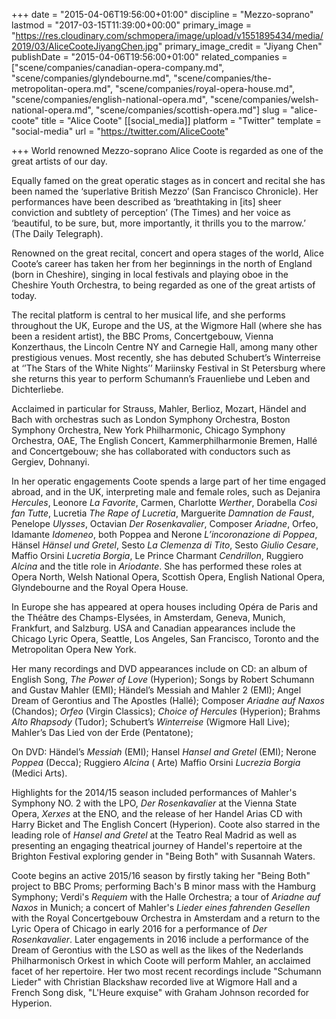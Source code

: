 +++
date = "2015-04-06T19:56:00+01:00"
discipline = "Mezzo-soprano"
lastmod = "2017-03-15T11:39:00+00:00"
primary_image = "https://res.cloudinary.com/schmopera/image/upload/v1551895434/media/2019/03/AliceCooteJiyangChen.jpg"
primary_image_credit = "Jiyang Chen"
publishDate = "2015-04-06T19:56:00+01:00"
related_companies = ["scene/companies/canadian-opera-company.md", "scene/companies/glyndebourne.md", "scene/companies/the-metropolitan-opera.md", "scene/companies/royal-opera-house.md", "scene/companies/english-national-opera.md", "scene/companies/welsh-national-opera.md", "scene/companies/scottish-opera.md"]
slug = "alice-coote"
title = "Alice Coote"
[[social_media]]
platform = "Twitter"
template = "social-media"
url = "https://twitter.com/AliceCoote"

+++
World renowned Mezzo-soprano Alice Coote is regarded as one of the great artists of our day.

Equally famed on the great operatic stages as in concert and recital she has been named the ‘superlative British Mezzo’ (San Francisco Chronicle). Her performances have been described as ‘breathtaking in \[its\] sheer conviction and subtlety of perception’ (The Times) and her voice as ‘beautiful, to be sure, but, more importantly, it thrills you to the marrow.’ (The Daily Telegraph).

Renowned on the great recital, concert and opera stages of the world, Alice Coote’s career has taken her from her beginnings in the north of England (born in Cheshire), singing in local festivals and playing oboe in the Cheshire Youth Orchestra, to being regarded as one of the great artists of today.

The recital platform is central to her musical life, and she performs throughout the UK, Europe and the US, at the Wigmore Hall (where she has been a resident artist), the BBC Proms, Concertgebouw, Vienna Konzerthaus, the Lincoln Centre NY and Carnegie Hall, among many other prestigious venues. Most recently, she has debuted Schubert’s Winterreise at ‘’The Stars of the White Nights’’ Mariinsky Festival in St Petersburg where she returns this year to perform Schumann’s Frauenliebe und Leben and Dichterliebe.

Acclaimed in particular for Strauss, Mahler, Berlioz, Mozart, Händel and Bach with orchestras such as London Symphony Orchestra, Boston Symphony Orchestra, New York Philharmonic, Chicago Symphony Orchestra, OAE, The English Concert, Kammerphilharmonie Bremen, Hallé and Concertgebouw; she has collaborated with conductors such as Gergiev, Dohnanyi.

In her operatic engagements Coote spends a large part of her time engaged abroad, and in the UK, interpreting male and female roles, such as Dejanira _Hercules_, Leonore _La Favorite_, Carmen, Charlotte _Werther_, Dorabella _Così fan Tutte_, Lucretia _The Rape of Lucretia_, Marguerite _Damnation de Faust_, Penelope _Ulysses_, Octavian _Der Rosenkavalier_, Composer _Ariadne_, Orfeo, Idamante _Idomeneo_, both Poppea and Nerone _L’incoronazione di Poppea_, Hänsel _Hänsel und Gretel_, Sesto _La Clemenza di Tito_, Sesto _Giulio Cesare_, Maffio Orsini _Lucretia Borgia_, Le Prince Charmant _Cendrillon_, Ruggiero _Alcina_ and the title role in _Ariodante_. She has performed these roles at Opera North, Welsh National Opera, Scottish Opera, English National Opera, Glyndebourne and the Royal Opera House.

In Europe she has appeared at opera houses including Opéra de Paris and the Théâtre des Champs-Elysées, in Amsterdam, Geneva, Munich, Frankfurt, and Salzburg. USA and Canadian appearances include the Chicago Lyric Opera, Seattle, Los Angeles, San Francisco, Toronto and the Metropolitan Opera New York.

Her many recordings and DVD appearances include on CD: an album of English Song, _The Power of Love_ (Hyperion); Songs by Robert Schumann and Gustav Mahler (EMI); Händel’s Messiah and Mahler 2 (EMI); Angel Dream of Gerontius and The Apostles (Hallé); Composer _Ariadne auf Naxos_ (Chandos); _Orfeo_ (Virgin Classics); _Choice of Hercules_ (Hyperion); Brahms _Alto Rhapsody_ (Tudor); Schubert’s _Winterreise_ (Wigmore Hall Live); Mahler’s Das Lied von der Erde (Pentatone);

On DVD: Händel’s _Messiah_ (EMI); Hansel _Hansel and Gretel_ (EMI); Nerone _Poppea_ (Decca); Ruggiero _Alcina_ ( Arte) Maffio Orsini _Lucrezia Borgia_ (Medici Arts).

Highlights for the 2014/15 season included performances of Mahler's Symphony NO. 2 with the LPO, _Der Rosenkavalier_ at the Vienna State Opera, _Xerxes_ at the ENO, and the release of her Handel Arias CD with Harry Bicket and The English Concert (Hyperion). Coote also starred in the leading role of _Hansel and Gretel_ at the Teatro Real Madrid as well as presenting an engaging theatrical journey of Handel's repertoire at the Brighton Festival exploring gender in "Being Both" with Susannah Waters.

Coote begins an active 2015/16 season by firstly taking her "Being Both" project to BBC Proms; performing Bach's B minor mass with the Hamburg Symphony; Verdi's _Requiem_ with the Halle Orchestra; a tour of _Ariadne auf Naxos_ in Munich; a concert of Mahler's _Lieder eines fahrenden Gesellen_ with the Royal Concertgebouw Orchestra in Amsterdam and a return to the Lyric Opera of Chicago in early 2016 for a performance of _Der Rosenkavalier_. Later engagements in 2016 include a performance of the Dream of Gerontius with the LSO as well as the likes of the Nederlands Philharmonisch Orkest in which Coote will perform Mahler, an acclaimed facet of her repertoire. Her two most recent recordings include "Schumann Lieder" with Christian Blackshaw recorded live at Wigmore Hall and a French Song disk, "L'Heure exquise" with Graham Johnson recorded for Hyperion.